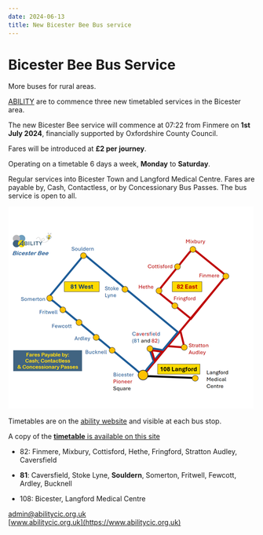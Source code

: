 ```yaml
---
date: 2024-06-13
title: New Bicester Bee Bus service
---
```



# Bicester Bee Bus Service

More buses for rural areas.

[ABILITY](https://www.abilitycic.org.uk) are to commence three new 
timetabled services in the Bicester area.


The new Bicester Bee service will commence at 
07:22 from Finmere on **1st July 2024**, financially 
supported by Oxfordshire County Council.


Fares will be introduced at **£2 per journey**.


Operating on a timetable 6 days a week, **Monday** to **Saturday**.

Regular
services into Bicester Town and Langford Medical Centre. Fares are
payable by, Cash, Contactless, or by Concessionary Bus Passes. The bus
service is open to all.

![map](bicester-bee-map-2024.png)

Timetables are on the [ability website](https://abilitycic.org.uk/) and visible at each bus stop.

A copy of the [**timetable** is available on this site](bicester-bee-timetable-2024.pdf)


 * 82: Finmere, Mixbury, Cottisford, Hethe, Fringford, Stratton Audley, Caversfield

 * **81**: Caversfield, Stoke Lyne, **Souldern**, Somerton, Fritwell, Fewcott, Ardley, Bucknell

 * 108: Bicester, Langford Medical Centre

[admin@abilitycic.org.uk](mailto:admin@abilitycic.org.uk)  
[www.abilitycic.org.uk](https://www.abilitycic.org.uk)


